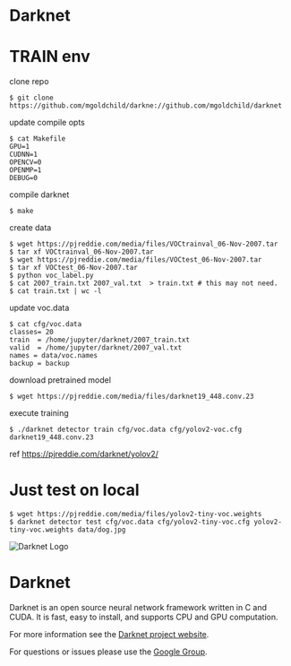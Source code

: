 # Darknet

# TRAIN env

clone repo

```
$ git clone https://github.com/mgoldchild/darkne://github.com/mgoldchild/darknet
```

update compile opts

```
$ cat Makefile
GPU=1
CUDNN=1
OPENCV=0
OPENMP=1
DEBUG=0
```

compile darknet

```
$ make
```

create data

```
$ wget https://pjreddie.com/media/files/VOCtrainval_06-Nov-2007.tar
$ tar xf VOCtrainval_06-Nov-2007.tar
$ wget https://pjreddie.com/media/files/VOCtest_06-Nov-2007.tar
$ tar xf VOCtest_06-Nov-2007.tar
$ python voc_label.py
$ cat 2007_train.txt 2007_val.txt  > train.txt # this may not need.
$ cat train.txt | wc -l
```

update voc.data

```
$ cat cfg/voc.data
classes= 20
train  = /home/jupyter/darknet/2007_train.txt
valid  = /home/jupyter/darknet/2007_val.txt
names = data/voc.names
backup = backup
```

download pretrained model

```
$ wget https://pjreddie.com/media/files/darknet19_448.conv.23
```

execute training

```
$ ./darknet detector train cfg/voc.data cfg/yolov2-voc.cfg darknet19_448.conv.23
```

ref https://pjreddie.com/darknet/yolov2/

# Just test on local

```
$ wget https://pjreddie.com/media/files/yolov2-tiny-voc.weights
$ darknet detector test cfg/voc.data cfg/yolov2-tiny-voc.cfg yolov2-tiny-voc.weights data/dog.jpg
```


![Darknet Logo](http://pjreddie.com/media/files/darknet-black-small.png)

# Darknet #
Darknet is an open source neural network framework written in C and CUDA. It is fast, easy to install, and supports CPU and GPU computation.

For more information see the [Darknet project website](http://pjreddie.com/darknet).

For questions or issues please use the [Google Group](https://groups.google.com/forum/#!forum/darknet).

